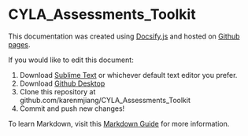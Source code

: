 # CYLA_Assessments_Toolkit

This documentation was created using [Docsify.js](https://docsify.js.org/#/) and hosted on [Github pages](https://pages.github.com/).

If you would like to edit this document:

1. Download [Sublime Text](https://www.sublimetext.com/) or whichever default text editor you prefer.
2. Download [Github Desktop](https://desktop.github.com/)
3. Clone this repository at github.com/karenmjiang/CYLA_Assessments_Toolkit
4. Commit and push new changes!


To learn Markdown, visit this [Markdown Guide](https://www.markdownguide.org/basic-syntax/) for more information.
